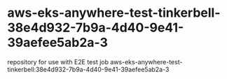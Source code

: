 # aws-eks-anywhere-test-tinkerbell-38e4d932-7b9a-4d40-9e41-39aefee5ab2a-3
repository for use with E2E test job aws-eks-anywhere-test-tinkerbell:38e4d932-7b9a-4d40-9e41-39aefee5ab2a-3
